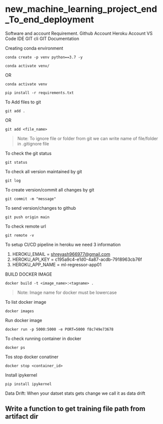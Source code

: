 # new_machine_learning_project_end_To_end_deployment

Software and account Requirement.
Github Account
Heroku Account
VS Code IDE
GIT cli
GIT Documentation

Creating conda environment
```
conda create -p venv python==3.7 -y
```
```
conda activate venv/
```
OR 
```
conda activate venv
```
```
pip install -r requirements.txt
```


To Add files to git
```
git add .
```

OR
```
git add <file_name>
```

> Note: To ignore file or folder from git we can write name of file/folder in .gitignore file

To check the git status 
```
git status
```
To check all version maintained by git
```
git log
```

To create version/commit all changes by git
```
git commit -m "message"
```

To send version/changes to github
```
git push origin main
```

To check remote url 
```
git remote -v
```


To setup CI/CD pipeline in heroku we need 3 information
1. HEROKU_EMAIL = shreyash966977@gmail.com
2. HEROKU_API_KEY = c195a9c4-e1d0-4a87-acdb-7918963cb76f
3. HEROKU_APP_NAME = ml-regressor-app01


BUILD DOCKER IMAGE
```
docker build -t <image_name>:<tagname> .
```
> Note: Image name for docker must be lowercase


To list docker image
```
docker images
```

Run docker image
```
docker run -p 5000:5000 -e PORT=5000 f8c749e73678
```

To check running container in docker
```
docker ps
```

Tos stop docker conatiner
```
docker stop <container_id>
```
Install ipykernel

```
pip install ipykernel
```


Data Drift:
When your datset stats gets change we call it as data drift



## Write a function to get training file path from artifact dir


